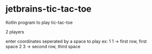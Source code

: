 # jetbrains-tic-tac-toe
Kotlin program to play tic-tac-toe

2 players

enter coordinates seperated by a space to play
ex: 
1 1 -> first row, first space
2 3 -> second row, third space
